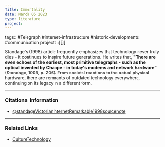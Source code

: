 ```yaml
---
Title: Immortality
date: March 05 2023
type: literature
project:
---
```

tags:: #Telegraph #internet-infrastructure #historic-developments #communication 
projects::[[]]

Standage's (1998) article frequently emphasizes that technology never truly dies - it continues to inspire future generations. He writes that, **"There are even echoes of the earliest, most primitive telegraphs - such as the optical invented by Chappe - in today's modems and network hardware"** (Standage, 1998, p. 206). From societal reactions to the actual physical hardware, there are remnants of outdated technology everywhere, continuing on its legacy in a different form.

---
### Citational Information

- [@standageVictorianInternetRemarkable1998sourcenote](@standageVictorianInternetRemarkable1998sourcenote.md)

---

### Related Links

- [CultureTechnology](CultureTechnology.md)

